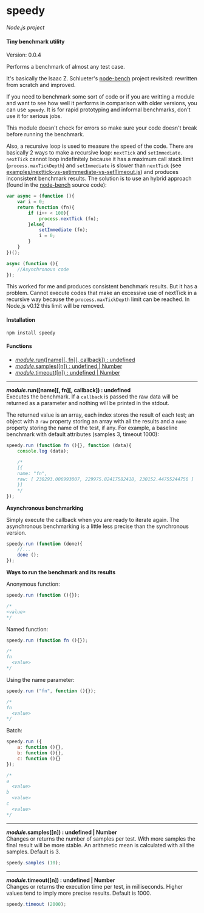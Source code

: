 speedy
======

_Node.js project_

#### Tiny benchmark utility ####

Version: 0.0.4

Performs a benchmark of almost any test case.

It's basically the Isaac Z. Schlueter's [node-bench](https://github.com/isaacs/node-bench) project revisited: rewritten from scratch and improved.

If you need to benchmark some sort of code or if you are writting a module and want to see how well it performs in comparison with older versions, you can use `speedy`. It is for rapid prototyping and informal benchmarks, don't use it for serious jobs.

This module doesn't check for errors so make sure your code doesn't break before running the benchmark.

Also, a recursive loop is used to measure the speed of the code. There are basically 2 ways to make a recursive loop: `nextTick` and `setImmediate`. `nextTick` cannot loop indefinitely because it has a maximum call stack limit (`process.maxTickDepth`) and `setImmediate` is slower than `nextTick` (see [examples/nexttick-vs-setimmediate-vs-setTimeout.js](https://github.com/gagle/node-speedy/blob/master/examples/nexttick-vs-setimmediate-vs-setTimeout.js)) and produces inconsistent benchmark results. The solution is to use an hybrid approach (found in the [node-bench](https://github.com/isaacs/node-bench) source code):

```javascript
var async = (function (){
	var i = 0;
	return function (fn){
		if (i++ < 100){
			process.nextTick (fn);
		}else{
			setImmediate (fn);
			i = 0;
		}
	}
})();

async (function (){
	//Asynchronous code
});
```

This worked for me and produces consistent benchmark results. But it has a problem. Cannot execute codes that make an excessive use of nextTick in a recursive way because the `process.maxTickDepth` limit can be reached. In Node.js v0.12 this limit will be removed.

#### Installation ####

```
npm install speedy
```

#### Functions ####

- [_module_.run([name][, fn][, callback]) : undefined](#run)
- [_module_.samples([n]) : undefined | Number](#samples)
- [_module_.timeout([n]) : undefined | Number](#timeout)

---

<a name="run"></a>
___module_.run([name][, fn][, callback]) : undefined__  
Executes the benchmark. If a `callback` is passed the raw data will be returned as a parameter and nothing will be printed in the stdout.

The returned value is an array, each index stores the result of each test; an object with a `raw` property storing an array with all the results and a `name` property storing the name of the test, if any. For example, a baseline benchmark with default attributes (samples 3, timeout 1000):

```javascript
speedy.run (function fn (){}, function (data){
	console.log (data);
	
	/*
	[{
    name: "fn",
    raw: [ 230293.006993007, 229975.82417582418, 230152.44755244756 ]
	}]
	*/
});
```

__Asynchronous benchmarking__

Simply execute the callback when you are ready to iterate again. The asynchronous benchmarking is a little less precise than the synchronous version.

```javascript
speedy.run (function (done){
	//...
	done ();
});
```

__Ways to run the benchmark and its results__

Anonymous function:

```javascript
speedy.run (function (){});

/*
<value>
*/
```

Named function:

```javascript
speedy.run (function fn (){});

/*
fn
  <value>
*/
```

Using the name parameter:

```javascript
speedy.run ("fn", function (){});

/*
fn
  <value>
*/
```

Batch:

```javascript
speedy.run ({
	a: function (){},
	b: function (){},
	c: function (){}
});

/*
a
  <value>
b
  <value>
c
  <value>
*/
```

---

<a name="samples"></a>
___module_.samples([n]) : undefined | Number__  
Changes or returns the number of samples per test. With more samples the final result will be more stable. An arithmetic mean is calculated with all the samples. Default is 3.


```javascript
speedy.samples (10);
```

---

<a name="timeout"></a>
___module_.timeout([n]) : undefined | Number__  
Changes or returns the execution time per test, in milliseconds. Higher values tend to imply more precise results. Default is 1000.

```javascript
speedy.timeout (2000);
```